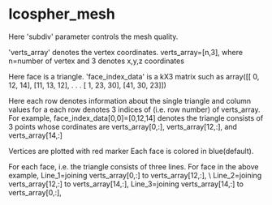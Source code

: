# Icospher_mesh

Here 'subdiv' parameter controls the mesh quality.

'verts_array' denotes the vertex coordinates. verts_array=[n,3], where n=number of vertex and 3 denotes x,y,z coordinates

Here face is a triangle. 
'face_index_data' is a kX3 matrix such as 
array([[ 0, 12, 14],
       [11, 13, 12],
             .
             .
             .
       [ 1, 23, 30],
       [41, 30, 23]])

Here each row denotes information about the single triangle and column values for a each row denotes 3 indices of (i.e. row number) of verts_array. For example, face_index_data[0,0]=[0,12,14] denotes the triangle consists of 3 points whose cordinates are verts_array[0,:], verts_array[12,:], and verts_array[14,:]

Vertices are plotted with red marker
Each face is colored in blue(default).

For each face, i.e. the triangle consists of three lines. For face in the above example, 
Line_1=joining verts_array[0,:] to verts_array[12,:], \\
Line_2=joining verts_array[12,:] to verts_array[14,:], 
Line_3=joining verts_array[14,:] to verts_array[0,:], 


